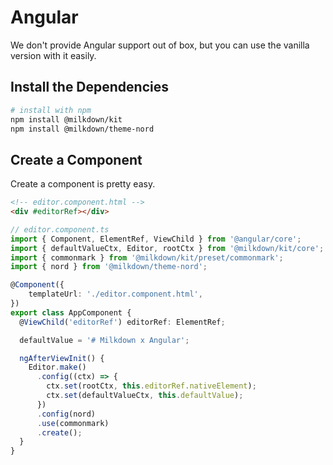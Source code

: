 # Angular

We don't provide Angular support out of box, but you can use the vanilla version with it easily.

## Install the Dependencies

```bash
# install with npm
npm install @milkdown/kit
npm install @milkdown/theme-nord
```

## Create a Component

Create a component is pretty easy.

```html
<!-- editor.component.html -->
<div #editorRef></div>
```

```typescript
// editor.component.ts
import { Component, ElementRef, ViewChild } from '@angular/core';
import { defaultValueCtx, Editor, rootCtx } from '@milkdown/kit/core';
import { commonmark } from '@milkdown/kit/preset/commonmark';
import { nord } from '@milkdown/theme-nord';

@Component({
    templateUrl: './editor.component.html',
})
export class AppComponent {
  @ViewChild('editorRef') editorRef: ElementRef;

  defaultValue = '# Milkdown x Angular';

  ngAfterViewInit() {
    Editor.make()
      .config((ctx) => {
        ctx.set(rootCtx, this.editorRef.nativeElement);
        ctx.set(defaultValueCtx, this.defaultValue);
      })
      .config(nord)
      .use(commonmark)
      .create();
  }
}
```
